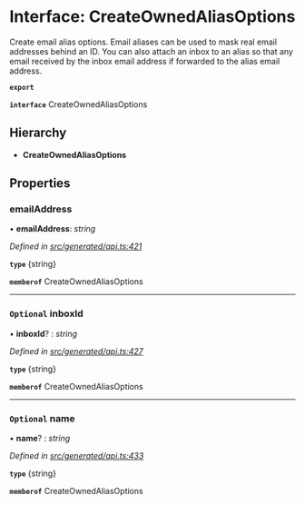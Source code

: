 # Interface: CreateOwnedAliasOptions

Create email alias options. Email aliases can be used to mask real email addresses behind an ID. You can also attach an inbox to an alias so that any email received by the inbox email address if forwarded to the alias email address.

**`export`** 

**`interface`** CreateOwnedAliasOptions

## Hierarchy

* **CreateOwnedAliasOptions**

## Properties

###  emailAddress

• **emailAddress**: *string*

*Defined in [src/generated/api.ts:421](https://github.com/mailslurp/mailslurp-client-ts-js/blob/6b83217/src/generated/api.ts#L421)*

**`type`** {string}

**`memberof`** CreateOwnedAliasOptions

___

### `Optional` inboxId

• **inboxId**? : *string*

*Defined in [src/generated/api.ts:427](https://github.com/mailslurp/mailslurp-client-ts-js/blob/6b83217/src/generated/api.ts#L427)*

**`type`** {string}

**`memberof`** CreateOwnedAliasOptions

___

### `Optional` name

• **name**? : *string*

*Defined in [src/generated/api.ts:433](https://github.com/mailslurp/mailslurp-client-ts-js/blob/6b83217/src/generated/api.ts#L433)*

**`type`** {string}

**`memberof`** CreateOwnedAliasOptions
